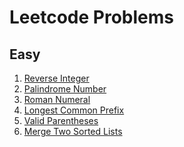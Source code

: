# Leetcode Problems

## Easy

1. [Reverse Integer](./Easy/ReverseInteger.js)
2. [Palindrome Number](./Easy/PalindromeNumber.js)
3. [Roman Numeral](./Easy/RomanToInteger.js)
4. [Longest Common Prefix](./Easy/LongestCommonPrefix.js)
5. [Valid Parentheses]()
6. [Merge Two Sorted Lists]()
